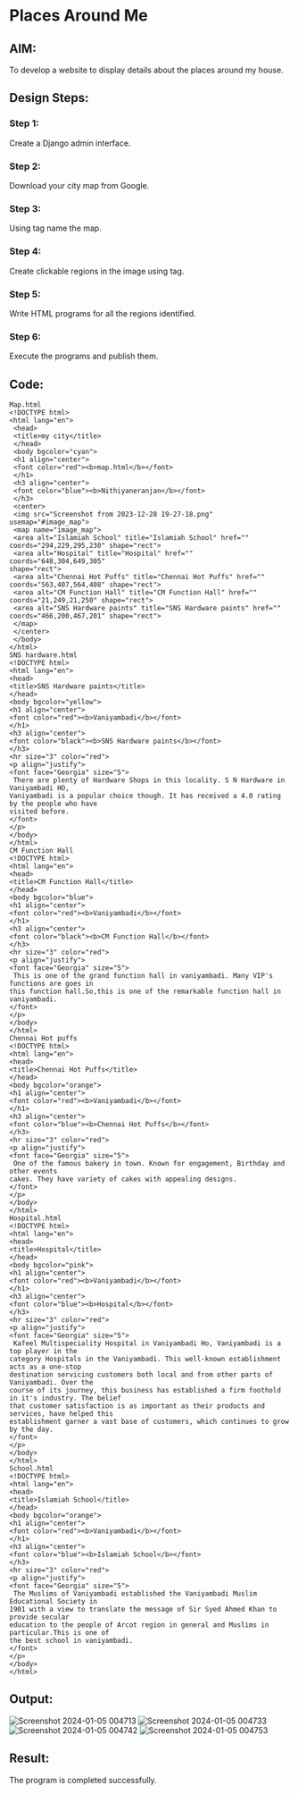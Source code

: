 # Places Around Me
## AIM:
To develop a website to display details about the places around my house.

## Design Steps:

### Step 1:
Create a Django admin interface.

### Step 2:
Download your city map from Google.

### Step 3:
Using tag name the map.

### Step 4:
Create clickable regions in the image using tag.

### Step 5:
Write HTML programs for all the regions identified.

### Step 6:
Execute the programs and publish them.

## Code:
```
Map.html
<!DOCTYPE html>
<html lang="en">
 <head>
 <title>my city</title>
 </head>
 <body bgcolor="cyan">
 <h1 align="center">
 <font color="red"><b>map.html</b></font>
 </h1>
 <h3 align="center">
 <font color="blue"><b>Nithiyaneranjan</b></font>
 </h3>
 <center>
 <img src="Screenshot from 2023-12-28 19-27-18.png" usemap="#image_map">
 <map name="image_map">
 <area alt="Islamiah School" title="Islamiah School" href="" 
coords="294,229,295,230" shape="rect">
 <area alt="Hospital" title="Hospital" href="" coords="648,304,649,305" 
shape="rect">
 <area alt="Chennai Hot Puffs" title="Chennai Hot Puffs" href="" 
coords="563,407,564,408" shape="rect">
 <area alt="CM Function Hall" title="CM Function Hall" href="" 
coords="21,249,21,250" shape="rect">
 <area alt="SNS Hardware paints" title="SNS Hardware paints" href="" 
coords="466,200,467,201" shape="rect">
 </map>
 </center>
 </body>
</html>
SNS hardware.html
<!DOCTYPE html>
<html lang="en">
<head>
<title>SNS Hardware paints</title>
</head>
<body bgcolor="yellow">
<h1 align="center">
<font color="red"><b>Vaniyambadi</b></font>
</h1>
<h3 align="center">
<font color="black"><b>SNS Hardware paints</b></font>
</h3>
<hr size="3" color="red">
<p align="justify">
<font face="Georgia" size="5">
 There are plenty of Hardware Shops in this locality. S N Hardware in Vaniyambadi HO, 
Vaniyambadi is a popular choice though. It has received a 4.0 rating by the people who have 
visited before.
</font>
</p>
</body>
</html>
CM Function Hall
<!DOCTYPE html>
<html lang="en">
<head>
<title>CM Function Hall</title>
</head>
<body bgcolor="blue">
<h1 align="center">
<font color="red"><b>Vaniyambadi</b></font>
</h1>
<h3 align="center">
<font color="black"><b>CM Function Hall</b></font>
</h3>
<hr size="3" color="red">
<p align="justify">
<font face="Georgia" size="5">
 This is one of the grand function hall in vaniyambadi. Many VIP's functions are goes in 
this function hall.So,this is one of the remarkable function hall in vaniyambadi.
</font>
</p>
</body>
</html>
Chennai Hot puffs
<!DOCTYPE html>
<html lang="en">
<head>
<title>Chennai Hot Puffs</title>
</head>
<body bgcolor="orange">
<h1 align="center">
<font color="red"><b>Vaniyambadi</b></font>
</h1>
<h3 align="center">
<font color="blue"><b>Chennai Hot Puffs</b></font>
</h3>
<hr size="3" color="red">
<p align="justify">
<font face="Georgia" size="5">
 One of the famous bakery in town. Known for engagement, Birthday and other events 
cakes. They have variety of cakes with appealing designs. 
</font>
</p>
</body>
</html>
Hospital.html
<!DOCTYPE html>
<html lang="en">
<head>
<title>Hospital</title>
</head>
<body bgcolor="pink">
<h1 align="center">
<font color="red"><b>Vaniyambadi</b></font>
</h1>
<h3 align="center">
<font color="blue"><b>Hospital</b></font>
</h3>
<hr size="3" color="red">
<p align="justify">
<font face="Georgia" size="5">
 Kafeel Multispeciality Hospital in Vaniyambadi Ho, Vaniyambadi is a top player in the
category Hospitals in the Vaniyambadi. This well-known establishment acts as a one-stop 
destination servicing customers both local and from other parts of Vaniyambadi. Over the 
course of its journey, this business has established a firm foothold in it's industry. The belief 
that customer satisfaction is as important as their products and services, have helped this 
establishment garner a vast base of customers, which continues to grow by the day. 
</font>
</p>
</body>
</html>
School.html
<!DOCTYPE html>
<html lang="en">
<head>
<title>Islamiah School</title>
</head>
<body bgcolor="orange">
<h1 align="center">
<font color="red"><b>Vaniyambadi</b></font>
</h1>
<h3 align="center">
<font color="blue"><b>Islamiah School</b></font>
</h3>
<hr size="3" color="red">
<p align="justify">
<font face="Georgia" size="5">
 The Muslims of Vaniyambadi established the Vaniyambadi Muslim Educational Society in 
1901 with a view to translate the message of Sir Syed Ahmed Khan to provide secular 
education to the people of Arcot region in general and Muslims in particular.This is one of 
the best school in vaniyambadi.
</font>
</p>
</body>
</html>
```
## Output:
![Screenshot 2024-01-05 004713](https://github.com/easwari21/places-around-me/assets/131534979/7d92a841-671f-4c80-ba6f-c24125baf284)
![Screenshot 2024-01-05 004733](https://github.com/easwari21/places-around-me/assets/131534979/32b54638-7267-41bb-94f9-9bb5f3f9b1c4)
![Screenshot 2024-01-05 004742](https://github.com/easwari21/places-around-me/assets/131534979/05044b83-0af3-4501-bdf6-b286dbff2a8d)
![Screenshot 2024-01-05 004753](https://github.com/easwari21/places-around-me/assets/131534979/c85588c2-5a35-4e5e-be7a-cd417d3e54be)


## Result:
The program is completed successfully.
